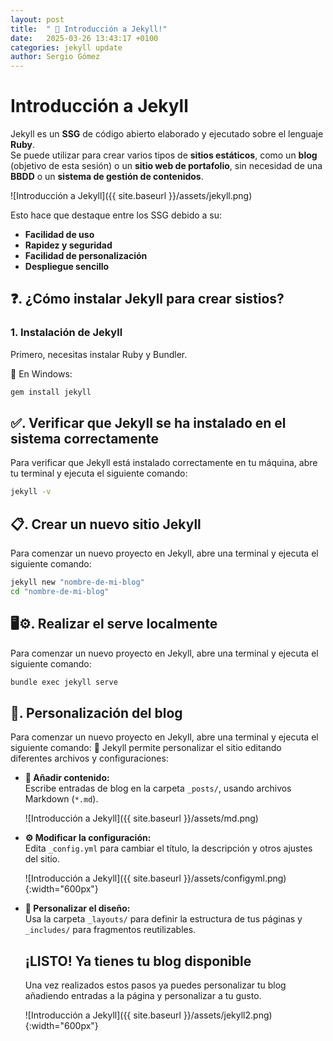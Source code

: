 ```yaml
---
layout: post
title:  " 📌 Introducción a Jekyll!"
date:   2025-03-26 13:43:17 +0100
categories: jekyll update
author: Sergio Gómez
---
```


# Introducción a Jekyll

Jekyll es un **SSG** de código abierto elaborado y ejecutado sobre el lenguaje **Ruby**.  
Se puede utilizar para crear varios tipos de **sitios estáticos**, como un **blog** (objetivo de esta sesión) o un **sitio web de portafolio**, sin necesidad de una **BBDD** o un **sistema de gestión de contenidos**.  

![Introducción a Jekyll]({{ site.baseurl }}/assets/jekyll.png)


Esto hace que destaque entre los SSG debido a su:  
- **Facilidad de uso**  
- **Rapidez y seguridad**  
- **Facilidad de personalización**  
- **Despliegue sencillo**  


## **❓. ¿Cómo instalar Jekyll para crear sistios?**
### **1. Instalación de Jekyll**  
Primero, necesitas instalar Ruby y Bundler.  

🔹 En Windows:  
```sh
gem install jekyll
```

## **✅. Verificar que Jekyll se ha instalado en el sistema correctamente**
  
Para verificar que Jekyll está instalado correctamente en tu máquina, abre tu terminal y ejecuta el siguiente comando:
 
```sh
jekyll -v
```



## **📋. Crear un nuevo sitio Jekyll**  
Para comenzar un nuevo proyecto en Jekyll, abre una terminal y ejecuta el siguiente comando:  

```sh
jekyll new "nombre-de-mi-blog"
cd "nombre-de-mi-blog"
```


## **🖥️⚙️. Realizar el serve localmente**  
Para comenzar un nuevo proyecto en Jekyll, abre una terminal y ejecuta el siguiente comando:  

```sh
bundle exec jekyll serve
```

## **🔧. Personalización del blog**  
Para comenzar un nuevo proyecto en Jekyll, abre una terminal y ejecuta el siguiente comando:
📝 Jekyll permite personalizar el sitio editando diferentes archivos y configuraciones:

- **📂 Añadir contenido:**  
  Escribe entradas de blog en la carpeta `_posts/`, usando archivos Markdown (`*.md`).

  ![Introducción a Jekyll]({{ site.baseurl }}/assets/md.png)


- **⚙️ Modificar la configuración:**  
  Edita `_config.yml` para cambiar el título, la descripción y otros ajustes del sitio.

  ![Introducción a Jekyll]({{ site.baseurl }}/assets/configyml.png){:width="600px"}


- **🎨 Personalizar el diseño:**  
  Usa la carpeta `_layouts/` para definir la estructura de tus páginas y `_includes/` para fragmentos reutilizables.


  ## **¡LISTO! Ya tienes tu blog disponible**
  Una vez realizados estos pasos ya puedes personalizar tu blog añadiendo entradas a la página y personalizar a tu gusto.  

    ![Introducción a Jekyll]({{ site.baseurl }}/assets/jekyll2.png){:width="600px"}


